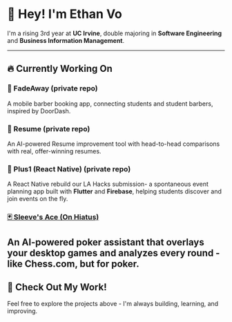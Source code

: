 # 👋 Hey! I'm Ethan Vo

I'm a rising 3rd year at **UC Irvine**, double majoring in **Software Engineering** and **Business Information Management**.

---

## 🔥 Currently Working On

### 💈  FadeAway (private repo) 
A mobile barber booking app, connecting students and student barbers, inspired by DoorDash.

### 📄 Resume (private repo)
An AI-powered Resume improvement tool with head-to-head comparisons with real, offer-winning resumes. 

### 📱 Plus1 (React Native) (private repo)
A React Native rebuild our LA Hacks submission- a spontaneous event planning app built with **Flutter** and **Firebase**, helping students discover and join events on the fly.

### [🃏 Sleeve's Ace (On Hiatus)](https://github.com/ethnvo/sleevesace)
An AI-powered poker assistant that overlays your desktop games and analyzes every round - like Chess.com, but for poker.
---

## 📂 Check Out My Work!

Feel free to explore the projects above - I'm always building, learning, and improving.
